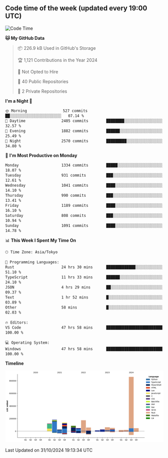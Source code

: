 ## Code time of the week (updated every 19:00 UTC)

<!--START_SECTION:waka-->
![Code Time](http://img.shields.io/badge/Code%20Time-3%2C843%20hrs%2042%20mins-blue)

**🐱 My GitHub Data** 

> 📦 226.9 kB Used in GitHub's Storage 
 > 
> 🏆 1,121 Contributions in the Year 2024
 > 
> 🚫 Not Opted to Hire
 > 
> 📜 40 Public Repositories 
 > 
> 🔑 2 Private Repositories 
 > 
**I'm a Night 🦉** 

```text
🌞 Morning                527 commits         ██░░░░░░░░░░░░░░░░░░░░░░░   07.14 % 
🌆 Daytime                2405 commits        ████████░░░░░░░░░░░░░░░░░   32.57 % 
🌃 Evening                1882 commits        ██████░░░░░░░░░░░░░░░░░░░   25.49 % 
🌙 Night                  2570 commits        █████████░░░░░░░░░░░░░░░░   34.80 % 
```
📅 **I'm Most Productive on Monday** 

```text
Monday                   1334 commits        █████░░░░░░░░░░░░░░░░░░░░   18.07 % 
Tuesday                  931 commits         ███░░░░░░░░░░░░░░░░░░░░░░   12.61 % 
Wednesday                1041 commits        ████░░░░░░░░░░░░░░░░░░░░░   14.10 % 
Thursday                 990 commits         ███░░░░░░░░░░░░░░░░░░░░░░   13.41 % 
Friday                   1189 commits        ████░░░░░░░░░░░░░░░░░░░░░   16.10 % 
Saturday                 808 commits         ███░░░░░░░░░░░░░░░░░░░░░░   10.94 % 
Sunday                   1091 commits        ████░░░░░░░░░░░░░░░░░░░░░   14.78 % 
```


📊 **This Week I Spent My Time On** 

```text
🕑︎ Time Zone: Asia/Tokyo

💬 Programming Languages: 
Rust                     24 hrs 30 mins      █████████████░░░░░░░░░░░░   51.10 % 
TypeScript               11 hrs 33 mins      ██████░░░░░░░░░░░░░░░░░░░   24.10 % 
JSON                     4 hrs 29 mins       ██░░░░░░░░░░░░░░░░░░░░░░░   09.37 % 
Text                     1 hr 52 mins        █░░░░░░░░░░░░░░░░░░░░░░░░   03.89 % 
Other                    58 mins             █░░░░░░░░░░░░░░░░░░░░░░░░   02.03 % 

🔥 Editors: 
VS Code                  47 hrs 58 mins      █████████████████████████   100.00 % 

💻 Operating System: 
Windows                  47 hrs 58 mins      █████████████████████████   100.00 % 
```

**Timeline**

![Lines of Code chart](https://raw.githubusercontent.com/SARDONYX-sard/SARDONYX-sard/main/assets/bar_graph.png)


 Last Updated on 31/10/2024 19:13:34 UTC
<!--END_SECTION:waka-->